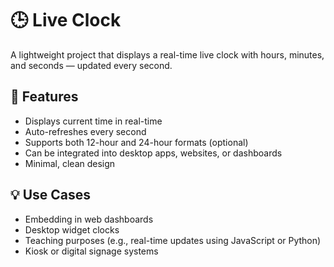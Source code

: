 # 🕒 Live Clock

A lightweight project that displays a real-time live clock with hours, minutes, and seconds — updated every second.

## 🧩 Features

- Displays current time in real-time
- Auto-refreshes every second
- Supports both 12-hour and 24-hour formats (optional)
- Can be integrated into desktop apps, websites, or dashboards
- Minimal, clean design

## 💡 Use Cases

- Embedding in web dashboards
- Desktop widget clocks
- Teaching purposes (e.g., real-time updates using JavaScript or Python)
- Kiosk or digital signage systems
